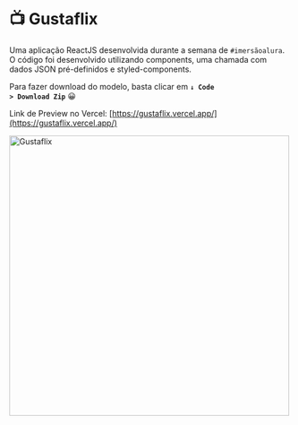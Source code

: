 # 📺 Gustaflix

Uma aplicação ReactJS desenvolvida durante a semana de <code>#imersãoalura</code>.
O código foi desenvolvido utilizando components, uma chamada com dados JSON pré-definidos e styled-components.

Para fazer download do modelo, basta clicar em <code>**↓ Code > Download Zip**</code> 😀

Link de Preview no Vercel: [https://gustaflix.vercel.app/](https://gustaflix.vercel.app/)

<p float="left">
<img src="https://raw.githubusercontent.com/taylosstls/gustaflix/master/src/assets/img/gustaflix_apresentacao.gif" width="500" alt="Gustaflix">
</p>
